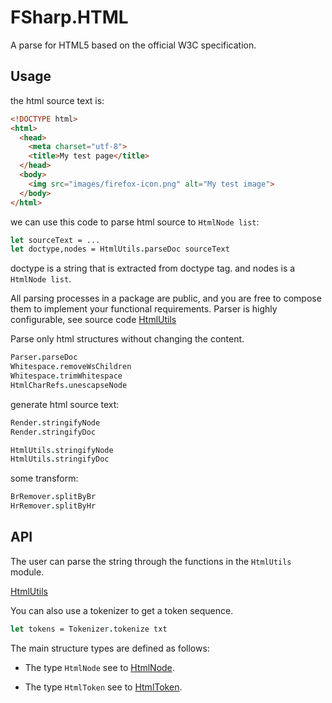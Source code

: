 # FSharp.HTML

A parse for HTML5 based on the official W3C specification.

## Usage

the html source text is:

```html
<!DOCTYPE html>
<html>
  <head>
    <meta charset="utf-8">
    <title>My test page</title>
  </head>
  <body>
    <img src="images/firefox-icon.png" alt="My test image">
  </body>
</html>
```

we can use this code to parse html source to `HtmlNode list`:

```fsharp
let sourceText = ...
let doctype,nodes = HtmlUtils.parseDoc sourceText
```

doctype is a string that is extracted from doctype tag. and nodes is a `HtmlNode list`.

All parsing processes in a package are public, and you are free to compose them to implement your functional requirements. Parser is highly configurable, see source code [HtmlUtils](https://github.com/xp44mm/FSharp.HTML/blob/master/FSharp.HTML/HtmlUtils.fs)

Parse only html structures without changing the content.

```fsharp
Parser.parseDoc
Whitespace.removeWsChildren
Whitespace.trimWhitespace
HtmlCharRefs.unescapseNode
```

generate html source text:

```Fsharp
Render.stringifyNode
Render.stringifyDoc

HtmlUtils.stringifyNode
HtmlUtils.stringifyDoc
```

some transform:

```fsharp
BrRemover.splitByBr
HrRemover.splitByHr
```

## API

The user can parse the string through the functions in the `HtmlUtils` module.

[HtmlUtils](https://github.com/xp44mm/FSharp.HTML/blob/master/FSharp.HTML/HtmlUtils.fs)

You can also use a tokenizer to get a token sequence.

```fsharp
let tokens = Tokenizer.tokenize txt 
```

The main structure types are defined as follows:

- The type `HtmlNode` see to [HtmlNode](https://github.com/xp44mm/FSharp.HTML/blob/master/FSharp.HTML/HtmlNode.fs).

- The type `HtmlToken` see to [HtmlToken](https://github.com/xp44mm/FSharp.HTML/blob/master/FSharp.HTML/HtmlToken.fs).
